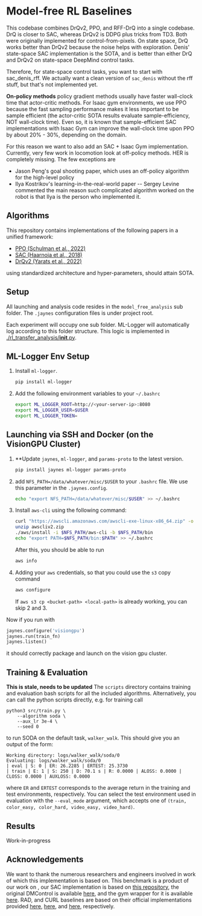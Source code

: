 # Model-free RL Baselines


This codebase combines DrQv2, PPO, and RFF-DrQ into a single codebase. DrQ is closer to SAC, whereas DrQv2 is DDPG plus tricks from TD3. Both were originally implemented for control-from-pixels. On state space, DrQ works better than DrQv2 because the noise helps with exploration. Denis' state-space SAC implementation is the SOTA, and is better than either DrQ and DrQv2 on state-space DeepMind control tasks.

Therefore, for state-space control tasks, you want to start with sac_denis_rff. We actually want a clean version of `sac_denis` without the rff stuff, but that's not implemented yet.

**On-policy methods**  policy gradient methods usually have faster wall-clock time that actor-critic methods. For Isaac gym environments, we use PPO because the fast sampling performance makes it less important to be sample efficient (the actor-critic SOTA results evaluate sample-efficiency, NOT wall-clock time). Even so, it is known that sample-efficient SAC implementations with Isaac Gym can improve the wall-clock time upon PPO by about 20% - 30%, depending on the domain.

For this reason we want to also add an SAC + Isaac Gym implementation. Currently, very few work in locomotion look at off-policy methods. HER is completely missing. The few exceptions are
- Jason Peng's goal shooting paper, which uses an off-policy algorithm for the high-level policy
- Ilya Kostrikov's learning-in-the-real-world paper -- Sergey Levine commented the main reason such complicated algorithm worked on the robot is that Ilya is the person who implemented it. 

## Algorithms

This repository contains implementations of the following papers in a unified framework:

- [PPO (Schulman et al., 2022)](https://arxiv.org/abs/1707.06347)
- [SAC (Haarnoja et al., 2018)](https://arxiv.org/abs/1812.05905)
- [DrQv2 (Yarats et al., 2022)](https://arxiv.org/abs/2107.09645)

using standardized architecture and hyper-parameters, should attain SOTA.

## Setup

All launching and analysis code resides in the `model_free_analysis` sub folder. The `.jaynes` configuration files is under project root. 

Each experiment will occupy one sub folder. ML-Logger will automatically log according to this folder structure. This logic is implemented in [./rl_transfer_analysis/__init__.py](./rl_transfer_analysis/__init__.py).


## ML-Logger Env Setup

1. Install `ml-logger`.
   
    ```bash
    pip install ml-logger
    ```

2. Add the following environment variables to your `~/.bashrc`

   ```bash
   export ML_LOGGER_ROOT=http://<your-server-ip>:8080
   export ML_LOGGER_USER=$USER
   export ML_LOGGER_TOKEN=
   ```

## Launching via SSH and Docker (on the VisionGPU Cluster)

1. **Update `jaynes`, `ml-logger`, and `params-proto` to the latest version.

   ```bash
   pip install jaynes ml-logger params-proto
   ```

2. add `NFS_PATH=/data/whatever/misc/$USER` to your `.bashrc` file. We use this parameter in the `.jaynes.config`.

   ```bash
   echo "export NFS_PATH=/data/whatever/misc/$USER" >> ~/.bashrc
   ```

3. Install `aws-cli` using the following command:

   ```bash
   curl "https://awscli.amazonaws.com/awscli-exe-linux-x86_64.zip" -o "awscliv2.zip"
   unzip awscliv2.zip
   ./aws/install -i $NFS_PATH/aws-cli -b $NFS_PATH/bin
   echo "export PATH=$NFS_PATH/bin:$PATH" >> ~/.bashrc
   ```

   After this, you should be able to run

   ```bash
   aws info
   ```

4. Adding your `aws` credentials, so that you could use the `s3` copy command

   ```bash
   aws configure
   ```

   If `aws s3 cp <bucket-path> <local-path>` is already working, you can skip 2 and 3. 

Now if you run with 

```python
jaynes.configure('visiongpu')
jaynes.run(train_fn)
jaynes.listen()
```

it should correctly package and launch on the vision gpu cluster.

## Training & Evaluation

**This is stale, needs to be updated** The `scripts` directory contains training and evaluation bash scripts for all the included algorithms. Alternatively, you can call the python scripts directly, e.g. for training call

```
python3 src/train.py \
    --algorithm soda \
    --aux_lr 3e-4 \
    --seed 0
```

to run SODA on the default task, `walker_walk`. This should give you an output of the form:

```
Working directory: logs/walker_walk/soda/0
Evaluating: logs/walker_walk/soda/0
| eval | S: 0 | ER: 26.2285 | ERTEST: 25.3730
| train | E: 1 | S: 250 | D: 70.1 s | R: 0.0000 | ALOSS: 0.0000 | CLOSS: 0.0000 | AUXLOSS: 0.0000
```
where `ER` and `ERTEST` corresponds to the average return in the training and test environments, respectively. You can select the test environment used in evaluation with the `--eval_mode` argument, which accepts one of `(train, color_easy, color_hard, video_easy, video_hard)`.


## Results

Work-in-progress


## Acknowledgements

We want to thank the numerous researchers and engineers involved in work of which this implementation is based on. This benchmark is a product of our work on <work-in-progress>, our SAC implementation is based on [this repository](https://github.com/denisyarats/pytorch_sac_ae), the original DMControl is available [here](https://github.com/deepmind/dm_control), and the gym wrapper for it is available [here](https://github.com/denisyarats/dmc2gym). RAD, and CURL baselines are based on their official implementations provided [here](https://github.com/nicklashansen/policy-adaptation-during-deployment), [here](https://github.com/MishaLaskin/rad), and [here](https://github.com/MishaLaskin/curl), respectively.
